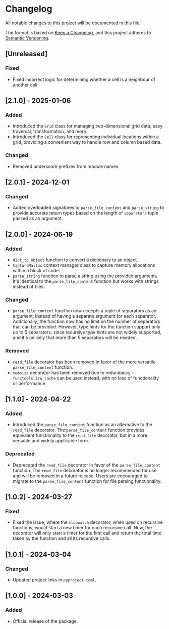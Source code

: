 # Changelog

All notable changes to this project will be documented in this file.

The format is based on [Keep a Changelog](https://keepachangelog.com/en/1.1.0/),
and this project adheres to [Semantic Versioning](https://semver.org/spec/v2.0.0.html).


## [Unreleased]

### Fixed
- Fixed incorrect logic for determining whether a cell is a neighbour of another cell


## [2.1.0] - 2025-01-06

### Added
- Introduced the `Grid` class for managing two-dimensional grid data,
  easy traversal, transformation, and more.
- Introduced the `Cell` class for representing individual locations within a grid,
  providing a convenient way to handle row and column based data.

### Changed
- Removed underscore prefixes from module names.


## [2.0.1] - 2024-12-01

### Changed
- Added overloaded signatures to `parse_file_content` and `parse_string` to provide accurate
  return types based on the length of `separators` tuple passed as an argument.


## [2.0.0] - 2024-06-19

### Added
- `dict_to_object` function to convert a dictionary to an object.
- `CaptureMalloc` context manager class to capture memory allocations within a block of code.
- `parse_string` function to parse a string using the provided arguments.
  It's identical to the `parse_file_content` function but works with strings instead of files.

### Changed
- `parse_file_content` function now accepts a tuple of separators as an argument,
  instead of having a separate argument for each separator. Additionally, the function now
  has no limit on the number of separators that can be provided. However, type hints for the
  function support only up to 5 separators, since recursive type hints are not widely supported,
  and it's unlikely that more than 5 separators will be needed.

### Removed
- `read_file` decorator has been removed in favor of the more versatile `parse_file_content` function.
- `memoize` decorator has been removed due to redundancy - `functools.lru_cache` can be used instead,
  with no loss of functionality or performance.


## [1.1.0] - 2024-04-22

### Added
- Introduced the `parse_file_content` function as an alternative to the `read_file` decorator.
  The `parse_file_content` function provides equivalent functionality to the `read_file` decorator, but in a
  more versatile and widely applicable form.

### Deprecated
- Deprecated the `read_file` decorator in favor of the `parse_file_content` function.
  The `read_file` decorator is no longer recommended for use and will be removed in a future release.
  Users are encouraged to migrate to the `parse_file_content` function for file parsing functionality.


## [1.0.2] - 2024-03-27

### Fixed
- Fixed the issue, where the `stopwatch` decorator, when used on recursive functions,
  would start a new timer for each recursive call. Now, the decorator will only
  start a timer for the first call and return the total time taken by the function
  and all its recursive calls.


## [1.0.1] - 2024-03-04

### Changed
- Updated project links in `pyproject.toml`.


## [1.0.0] - 2024-03-03

### Added
- Official release of the package.
